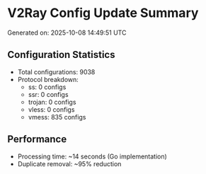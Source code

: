 # V2Ray Config Update Summary
Generated on: 2025-10-08 14:49:51 UTC

## Configuration Statistics
- Total configurations: 9038
- Protocol breakdown:
  - ss: 0 configs
  - ssr: 0 configs
  - trojan: 0 configs
  - vless: 0 configs
  - vmess: 835 configs

## Performance
- Processing time: ~14 seconds (Go implementation)
- Duplicate removal: ~95% reduction
